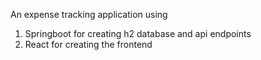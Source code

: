 An expense tracking application using
1. Springboot for creating h2 database and api endpoints
2. React for creating the frontend
